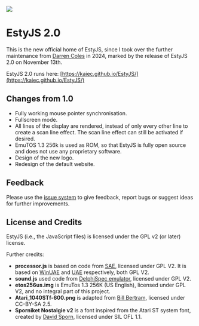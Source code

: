 ![](img/logo.png)

# EstyJS 2.0

This is the new official home of EstyJS, since I took over the further maintenance from [Darren Coles](https://github.com/dmcoles/EstyJs/) in 2024, marked by the release of EstyJS 2.0 on November 13th.

EstyJS 2.0 runs here: [https://kaiec.github.io/EstyJS/](https://kaiec.github.io/EstyJS/)

## Changes from 1.0
- Fully working mouse pointer synchronisation.
- Fullscreen mode.
- All lines of the display are rendered, instead of only every other line to create a scan line effect. The scan line effect can still be activated if desired.
- EmuTOS 1.3 256k is used as ROM, so that EstyJS is fully open source and does not use any proprietary software.
- Design of the new logo.
- Redesign of the default website.

## Feedback
Please use the [issue system](https://github.com/kaiec/EstyJS/issues) to give feedback, report bugs or suggest ideas for further improvements.

## License and Credits

EstyJS (i.e., the JavaScript files) is licensed under the GPL v2 (or later) license.  

Further credits:
- **processor.js** is based on code from [SAE](https://github.com/naTmeg/ScriptedAmigaEmulator), licensed under GPL V2. It is based on [WinUAE](https://github.com/tonioni/WinUAE) and [UAE](https://github.com/bernds/UAE/) respectively, both GPL V2.
- **sound.js** used code from [DelphiSpec emulator](https://worldofspectrum.net/pub/sinclair/emulators/pc/windows/DelphiSpecSource03.zip), licensed under GPL V2.
- **etos256us.img** is EmuTos 1.3 256K (US English), licensed under GPL V2, and no integral part of this project.
- **Atari_1040STf-600.png** is adapted from [Bill Bertram](https://en.wikipedia.org/wiki/File:Atari_1040STf.jpg), licensed under CC-BY-SA 2.5.
- **Sporniket Nostalgie v2** is a font inspired from the Atari ST system font, created by [David Sporn](https://github.com/sporniket/Sporniket-Nostalgie-Sans), licensed under SIL OFL 1.1.
